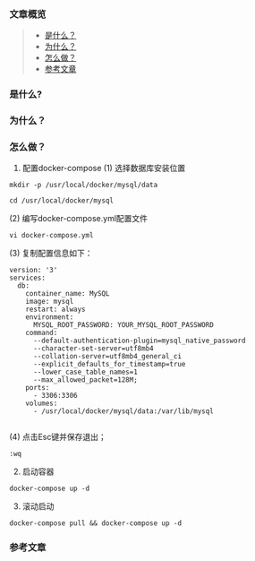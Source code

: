 ### **文章概览**
> - [是什么？](#是什么？) 
> - [为什么？](#为什么？)  
> - [怎么做？](#怎么做？)  
> - [参考文章](#参考文章)

### **是什么?**

   
### **为什么？**  


### **怎么做？**
1. 配置docker-compose
(1) 选择数据库安装位置
```
mkdir -p /usr/local/docker/mysql/data                

cd /usr/local/docker/mysql                    
```
(2) 编写docker-compose.yml配置文件
```
vi docker-compose.yml                                                    

```
(3) 复制配置信息如下：
```
version: '3'
services:
  db:
    container_name: MySQL
    image: mysql
    restart: always
    environment:
      MYSQL_ROOT_PASSWORD: YOUR_MYSQL_ROOT_PASSWORD
    command:
      --default-authentication-plugin=mysql_native_password
      --character-set-server=utf8mb4
      --collation-server=utf8mb4_general_ci
      --explicit_defaults_for_timestamp=true
      --lower_case_table_names=1
      --max_allowed_packet=128M;
    ports:
      - 3306:3306
    volumes:
      - /usr/local/docker/mysql/data:/var/lib/mysql
                                                      
```
(4) 点击Esc键并保存退出；
```
:wq                                                                 
```

2. 启动容器
```
docker-compose up -d
```

3. 滚动启动
```
docker-compose pull && docker-compose up -d
```


### 参考文章   




